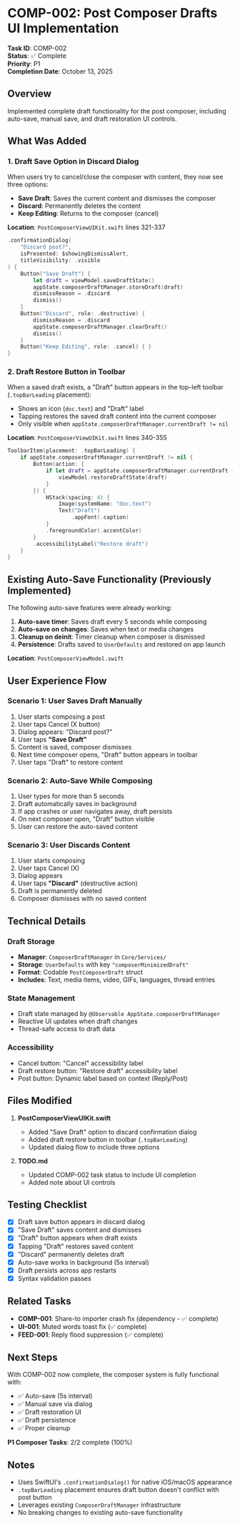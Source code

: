 # COMP-002: Post Composer Drafts UI Implementation

**Task ID**: COMP-002  
**Status**: ✅ Complete  
**Priority**: P1  
**Completion Date**: October 13, 2025

## Overview

Implemented complete draft functionality for the post composer, including auto-save, manual save, and draft restoration UI controls.

## What Was Added

### 1. Draft Save Option in Discard Dialog

When users try to cancel/close the composer with content, they now see three options:

- **Save Draft**: Saves the current content and dismisses the composer
- **Discard**: Permanently deletes the content
- **Keep Editing**: Returns to the composer (cancel)

**Location**: `PostComposerViewUIKit.swift` lines 321-337

```swift
.confirmationDialog(
    "Discard post?",
    isPresented: $showingDismissAlert,
    titleVisibility: .visible
) {
    Button("Save Draft") {
        let draft = viewModel.saveDraftState()
        appState.composerDraftManager.storeDraft(draft)
        dismissReason = .discard
        dismiss()
    }
    Button("Discard", role: .destructive) {
        dismissReason = .discard
        appState.composerDraftManager.clearDraft()
        dismiss()
    }
    Button("Keep Editing", role: .cancel) { }
}
```

### 2. Draft Restore Button in Toolbar

When a saved draft exists, a "Draft" button appears in the top-left toolbar (`.topBarLeading` placement):

- Shows an icon (`doc.text`) and "Draft" label
- Tapping restores the saved draft content into the current composer
- Only visible when `appState.composerDraftManager.currentDraft != nil`

**Location**: `PostComposerViewUIKit.swift` lines 340-355

```swift
ToolbarItem(placement: .topBarLeading) {
    if appState.composerDraftManager.currentDraft != nil {
        Button(action: {
            if let draft = appState.composerDraftManager.currentDraft {
                viewModel.restoreDraftState(draft)
            }
        }) {
            HStack(spacing: 4) {
                Image(systemName: "doc.text")
                Text("Draft")
                    .appFont(.caption)
            }
            .foregroundColor(.accentColor)
        }
        .accessibilityLabel("Restore draft")
    }
}
```

## Existing Auto-Save Functionality (Previously Implemented)

The following auto-save features were already working:

1. **Auto-save timer**: Saves draft every 5 seconds while composing
2. **Auto-save on changes**: Saves when text or media changes
3. **Cleanup on deinit**: Timer cleanup when composer is dismissed
4. **Persistence**: Drafts saved to `UserDefaults` and restored on app launch

**Location**: `PostComposerViewModel.swift`

## User Experience Flow

### Scenario 1: User Saves Draft Manually
1. User starts composing a post
2. User taps Cancel (X button)
3. Dialog appears: "Discard post?"
4. User taps **"Save Draft"**
5. Content is saved, composer dismisses
6. Next time composer opens, "Draft" button appears in toolbar
7. User taps "Draft" to restore content

### Scenario 2: Auto-Save While Composing
1. User types for more than 5 seconds
2. Draft automatically saves in background
3. If app crashes or user navigates away, draft persists
4. On next composer open, "Draft" button visible
5. User can restore the auto-saved content

### Scenario 3: User Discards Content
1. User starts composing
2. User taps Cancel (X)
3. Dialog appears
4. User taps **"Discard"** (destructive action)
5. Draft is permanently deleted
6. Composer dismisses with no saved content

## Technical Details

### Draft Storage
- **Manager**: `ComposerDraftManager` in `Core/Services/`
- **Storage**: `UserDefaults` with key `"composerMinimizedDraft"`
- **Format**: Codable `PostComposerDraft` struct
- **Includes**: Text, media items, video, GIFs, languages, thread entries

### State Management
- Draft state managed by `@Observable AppState.composerDraftManager`
- Reactive UI updates when draft changes
- Thread-safe access to draft data

### Accessibility
- Cancel button: "Cancel" accessibility label
- Draft restore button: "Restore draft" accessibility label
- Post button: Dynamic label based on context (Reply/Post)

## Files Modified

1. **PostComposerViewUIKit.swift**
   - Added "Save Draft" option to discard confirmation dialog
   - Added draft restore button in toolbar (`.topBarLeading`)
   - Updated dialog flow to include three options

2. **TODO.md**
   - Updated COMP-002 task status to include UI completion
   - Added note about UI controls

## Testing Checklist

- [x] Draft save button appears in discard dialog
- [x] "Save Draft" saves content and dismisses
- [x] "Draft" button appears when draft exists
- [x] Tapping "Draft" restores saved content
- [x] "Discard" permanently deletes draft
- [x] Auto-save works in background (5s interval)
- [x] Draft persists across app restarts
- [x] Syntax validation passes

## Related Tasks

- **COMP-001**: Share-to importer crash fix (dependency - ✅ complete)
- **UI-001**: Muted words toast fix (✅ complete)
- **FEED-001**: Reply flood suppression (✅ complete)

## Next Steps

With COMP-002 now complete, the composer system is fully functional with:
- ✅ Auto-save (5s interval)
- ✅ Manual save via dialog
- ✅ Draft restoration UI
- ✅ Draft persistence
- ✅ Proper cleanup

**P1 Composer Tasks**: 2/2 complete (100%)

## Notes

- Uses SwiftUI's `.confirmationDialog()` for native iOS/macOS appearance
- `.topBarLeading` placement ensures draft button doesn't conflict with post button
- Leverages existing `ComposerDraftManager` infrastructure
- No breaking changes to existing auto-save functionality
